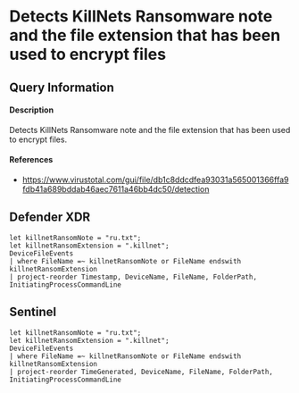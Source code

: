 # Detects KillNets Ransomware note and the file extension that has been used to encrypt files

## Query Information

#### Description
Detects KillNets Ransomware note and the file extension that has been used to encrypt files.

#### References
- https://www.virustotal.com/gui/file/db1c8ddcdfea93031a565001366ffa9fdb41a689bddab46aec7611a46bb4dc50/detection

## Defender XDR
```KQL
let killnetRansomNote = "ru.txt";
let killnetRansomExtension = ".killnet";
DeviceFileEvents
| where FileName =~ killnetRansomNote or FileName endswith killnetRansomExtension
| project-reorder Timestamp, DeviceName, FileName, FolderPath, InitiatingProcessCommandLine
```
## Sentinel
```KQL
let killnetRansomNote = "ru.txt";
let killnetRansomExtension = ".killnet";
DeviceFileEvents
| where FileName =~ killnetRansomNote or FileName endswith killnetRansomExtension
| project-reorder TimeGenerated, DeviceName, FileName, FolderPath, InitiatingProcessCommandLine
```